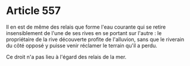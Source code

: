 # Article 557

Il en est de même des relais que forme l'eau courante qui se retire insensiblement de l'une de ses rives en se portant sur l'autre : le propriétaire de la rive découverte profite de l'alluvion, sans que le riverain du côté opposé y puisse venir réclamer le terrain qu'il a perdu.

Ce droit n'a pas lieu à l'égard des relais de la mer.
